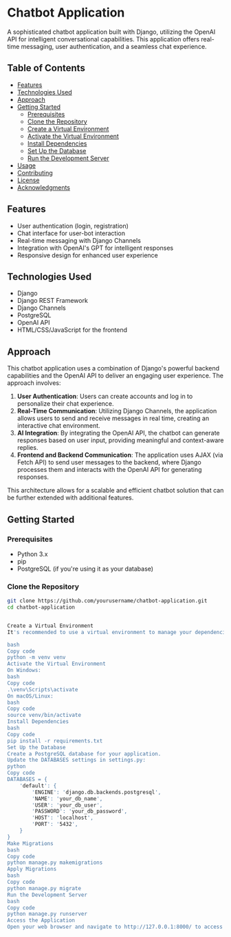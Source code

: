 # Chatbot Application

A sophisticated chatbot application built with Django, utilizing the OpenAI API for intelligent conversational capabilities. This application offers real-time messaging, user authentication, and a seamless chat experience.

## Table of Contents

- [Features](#features)
- [Technologies Used](#technologies-used)
- [Approach](#approach)
- [Getting Started](#getting-started)
  - [Prerequisites](#prerequisites)
  - [Clone the Repository](#clone-the-repository)
  - [Create a Virtual Environment](#create-a-virtual-environment)
  - [Activate the Virtual Environment](#activate-the-virtual-environment)
  - [Install Dependencies](#install-dependencies)
  - [Set Up the Database](#set-up-the-database)
  - [Run the Development Server](#run-the-development-server)
- [Usage](#usage)
- [Contributing](#contributing)
- [License](#license)
- [Acknowledgments](#acknowledgments)

## Features

- User authentication (login, registration)
- Chat interface for user-bot interaction
- Real-time messaging with Django Channels
- Integration with OpenAI's GPT for intelligent responses
- Responsive design for enhanced user experience

## Technologies Used

- Django
- Django REST Framework
- Django Channels
- PostgreSQL
- OpenAI API
- HTML/CSS/JavaScript for the frontend

## Approach

This chatbot application uses a combination of Django's powerful backend capabilities and the OpenAI API to deliver an engaging user experience. The approach involves:

1. **User Authentication**: Users can create accounts and log in to personalize their chat experience.
2. **Real-Time Communication**: Utilizing Django Channels, the application allows users to send and receive messages in real time, creating an interactive chat environment.
3. **AI Integration**: By integrating the OpenAI API, the chatbot can generate responses based on user input, providing meaningful and context-aware replies.
4. **Frontend and Backend Communication**: The application uses AJAX (via Fetch API) to send user messages to the backend, where Django processes them and interacts with the OpenAI API for generating responses.

This architecture allows for a scalable and efficient chatbot solution that can be further extended with additional features.

## Getting Started

### Prerequisites

- Python 3.x
- pip
- PostgreSQL (if you're using it as your database)

### Clone the Repository

```bash
git clone https://github.com/yourusername/chatbot-application.git
cd chatbot-application


Create a Virtual Environment
It's recommended to use a virtual environment to manage your dependencies.

bash
Copy code
python -m venv venv
Activate the Virtual Environment
On Windows:
bash
Copy code
.\venv\Scripts\activate
On macOS/Linux:
bash
Copy code
source venv/bin/activate
Install Dependencies
bash
Copy code
pip install -r requirements.txt
Set Up the Database
Create a PostgreSQL database for your application.
Update the DATABASES settings in settings.py:
python
Copy code
DATABASES = {
    'default': {
        'ENGINE': 'django.db.backends.postgresql',
        'NAME': 'your_db_name',
        'USER': 'your_db_user',
        'PASSWORD': 'your_db_password',
        'HOST': 'localhost',
        'PORT': '5432',
    }
}
Make Migrations
bash
Copy code
python manage.py makemigrations
Apply Migrations
bash
Copy code
python manage.py migrate
Run the Development Server
bash
Copy code
python manage.py runserver
Access the Application
Open your web browser and navigate to http://127.0.0.1:8000/ to access the chatbot application.
